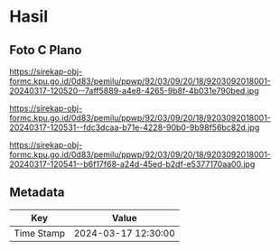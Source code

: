 # Hasil

## Foto C Plano

https://sirekap-obj-formc.kpu.go.id/0d83/pemilu/ppwp/92/03/09/20/18/9203092018001-20240317-120520--7aff5889-a4e8-4265-9b8f-4b031e790bed.jpg

https://sirekap-obj-formc.kpu.go.id/0d83/pemilu/ppwp/92/03/09/20/18/9203092018001-20240317-120531--fdc3dcaa-b71e-4228-90b0-9b98f56bc82d.jpg

https://sirekap-obj-formc.kpu.go.id/0d83/pemilu/ppwp/92/03/09/20/18/9203092018001-20240317-120541--b6f17f68-a24d-45ed-b2df-e5377170aa00.jpg


## Metadata

| Key        | Value               |
| ---------- | ------------------- |
| Time Stamp | 2024-03-17 12:30:00 |



